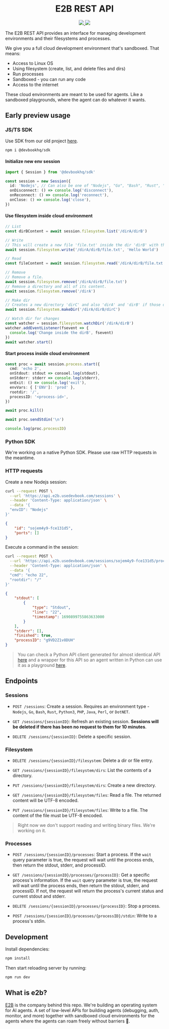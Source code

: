   <h1 align="center">E2B REST API</h1>
	<p align="center">
		<a href="https://discord.gg/U7KEcGErtQ" target="_blank">
			<img src="https://img.shields.io/static/v1?label=Join&message=%20discord!&color=mediumslateblue">
		</a>
		<a href="https://twitter.com/e2b_dev" target="_blank">
			<img src="https://img.shields.io/twitter/follow/e2b.svg?logo=twitter">
		</a>
	</p>

The E2B REST API provides an interface for managing development environments and their filesystems and processes.

We give you a full cloud development environment that's sandboxed. That means:

- Access to Linux OS
- Using filesystem (create, list, and delete files and dirs)
- Run processes
- Sandboxed - you can run any code
- Access to the internet

These cloud environments are meant to be used for agents. Like a sandboxed playgrounds, where the agent can do whatever it wants.



## Early preview usage

### JS/TS SDK
Use SDK from our old project [here](https://github.com/devbookhq/sdk).

```sh
npm i @devbookhq/sdk
```

#### Initialize new env session
```typescript
import { Session } from '@devbookhq/sdk'

const session = new Session({
  id: 'Nodejs', // Can also be one of "Nodejs", "Go", "Bash", "Rust", "Python3", "PHP", "Java", "Perl", "DotNET"
  onDisconnect: () => console.log('disconnect'),
  onReconnect: () => console.log('reconnect'),
  onClose: () => console.log('close'),
})
```

#### Use filesystem inside cloud environment
```typescript
// List
const dirBContent = await session.filesystem.list('/dirA/dirB')

// Write
// This will create a new file 'file.txt' inside the dir 'dirB' with the content 'Hello world'.
await session.filesystem.write('/dirA/dirB/file.txt', 'Hello World')

// Read
const fileContent = await session.filesystem.read('/dirA/dirB/file.txt')

// Remove
// Remove a file.
await session.filesystem.remove('/dirA/dirB/file.txt')
// Remove a directory and all of its content.
await session.filesystem.remove('/dirA')

// Make dir
// Creates a new directory 'dirC' and also 'dirA' and 'dirB' if those directories don't already exist.
await session.filesystem.makeDir('/dirA/dirB/dirC')

// Watch dir for changes
const watcher = session.filesystem.watchDir('/dirA/dirB')
watcher.addEventListener(fsevent => {
  console.log('Change inside the dirB', fsevent)
})
await watcher.start()
```

#### Start process inside cloud environment
```typescript
const proc = await session.process.start({
  cmd: 'echo 2',
  onStdout: stdout => consoel.log(stdout),
  onStderr: stderr => console.log(stderr),
  onExit: () => console.log('exit'),
  envVars: { ['ENV']: 'prod' },
  rootdir: '/',
  processID: '<process-id>',
})

await proc.kill()

await proc.sendStdin('\n')

console.log(proc.processID)
```


### Python SDK
We're working on a native Python SDK. Please use raw HTTP requests in the meantime.

### HTTP requests
Create a new Nodejs session:
```bash
curl --request POST \
  --url 'https://api.e2b.usedevbook.com/sessions' \
  --header 'Content-Type: application/json' \
  --data '{
  "envID": "Nodejs"
}'
```
```json
{
	"id": "sojem4y9-fce131d5",
	"ports": []
}
```


Execute a command in the session:
```bash
curl --request POST \
  --url 'https://api.e2b.usedevbook.com/sessions/sojem4y9-fce131d5/processes?wait=true' \
  --header 'Content-Type: application/json' \
  --data '{
  "cmd": "echo 22",
  "rootdir": "/"
}'
```
```json
{
	"stdout": [
		{
			"type": "Stdout",
			"line": "22",
			"timestamp": 1690899755863633000
		}
	],
	"stderr": [],
	"finished": true,
	"processID": "g9VD2Z1v8DUH"
}
```

> You can check a Python API client generated for almost identical API [here](https://github.com/e2b-dev/e2b/tree/main/api-service/playground_client) and a wrapper for this API so an agent written in Python can use it as a playground [here](https://github.com/e2b-dev/e2b/tree/main/api-service/session/playground).

## Endpoints
### Sessions

- `POST /sessions`: Create a session. Requires an environment type - `Nodejs`, `Go`, `Bash`, `Rust`, `Python3`, `PHP`, `Java`, `Perl`, or `DotNET`.

- `GET /sessions/{sessionID}`: Refresh an existing session. **Sessions will be deleted if there has been no request to them for 10 minutes**.

- `DELETE /sessions/{sessionID}`: Delete a specific session.

### Filesystem
- `DELETE /sessions/{sessionID}/filesystem`: Delete a dir or file entry.

- `GET /sessions/{sessionID}/filesystem/dirs`: List the contents of a directory.

- `PUT /sessions/{sessionID}/filesystem/dirs`: Create a new directory.

- `GET /sessions/{sessionID}/filesystem/files`: Read a file. The returned content will be UTF-8 encoded.

- `PUT /sessions/{sessionID}/filesystem/files`: Write to a file. The content of the file must be UTF-8 encoded.

> Right now we don't support reading and writing binary files. We're working on it.

### Processes
- `POST /sessions/{sessionID}/processes`: Start a process. If the `wait` query parameter is true, the request will wait until the process ends, then return the stdout, stderr, and processID.

- `GET /sessions/{sessionID}/processes/{processID}`: Get a specific process's information. If the `wait` query parameter is true, the request will wait until the process ends, then return the stdout, stderr, and processID. If not, the request will return the process's current status and current stdout and stderr.

- `DELETE /sessions/{sessionID}/processes/{processID}`: Stop a process.

- `POST /sessions/{sessionID}/processes/{processID}/stdin`: Write to a process's stdin.


## Development
Install dependencies:
```bash
npm install
```

Then start reloading server by running:
```bash
npm run dev
```

## What is e2b?
[E2B](https://www.e2b.dev/) is the company behind this repo. We're building an operating system for AI agents. A set of low-level APIs for building agents (debugging, auth, monitor, and more) together with sandboxed cloud environments for the agents where the agents can roam freely without barriers 🐎.
